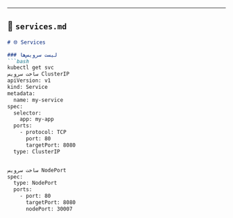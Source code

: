 
---

## 📝 `services.md`
```markdown
# 🌐 Services

### لیست سرویس‌ها
```bash
kubectl get svc
ساخت سرویس ClusterIP
apiVersion: v1
kind: Service
metadata:
  name: my-service
spec:
  selector:
    app: my-app
  ports:
    - protocol: TCP
      port: 80
      targetPort: 8080
  type: ClusterIP


ساخت سرویس NodePort
spec:
  type: NodePort
  ports:
    - port: 80
      targetPort: 8080
      nodePort: 30007

